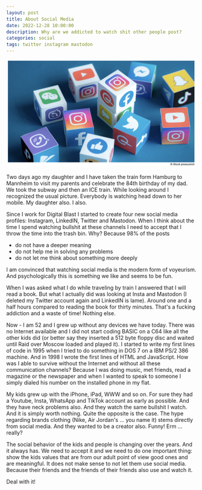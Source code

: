 ```yaml
---
layout: post
title: About Social Media
date: 2022-12-28 10:00:00
description: Why are we addicted to watch shit other people post?
categories: social
tags: twitter instagram mastodon 
---
```


<img src="/assets/images/social-media.png" />

Two days ago my daughter and I have taken the train form Hamburg to Mannheim to visit my parents and celebrate the 84th birthday of my dad. We took the subway and then an ICE train. While looking around I recognized the usual picture. Everybody is watching head down to her mobile. My daughter also. I also. 

Since I work for Digital Blast I started to create four new social media profiles: Instagram, LinkedIN, Twitter and Mastodon. When I think about the time I spend watching bullshit at these channels I need to accept that I throw the time into the trash bin. Why? Because 98% of the posts

* do not have a deeper meaning
* do not help me in solving any problems
* do not let me think about something more deeply

I am convinced that watching social media is the modern form of voyeurism. And psychologically this is something we like and seems to be fun. 

When I was asked what I do while traveling by train I answered that I will read a book. But what I actually did was looking at Insta and Mastodon (I deleted my Twitter account again and LinkedIN is lame). Around one and a half hours compared to reading the book for thirty minutes. That's a fucking addiction and a waste of time! Nothing else. 

Now - I am 52 and I grew up without any devices we have today. There was no Internet available and I did not start coding BASIC on a C64 like all the other kids did (or better say they inserted a 512 byte floppy disc and waited until Raid over Moscow loaded and played it). I started to write my first lines of code in 1995 when I tried to do something in DOS 7 on a IBM PS/2 386 machine. And in 1998 I wrote the first lines of HTML and JavaScript. How was I able to survive without the Internet and without all these communication channels? Because I was doing music, met friends, read a magazine or the newspaper and when I wanted to speak to someone I simply dialed his number on the installed phone in my flat. 

My kids grew up with the iPhone, iPad, WWW and so on. For sure they had a Youtube, Insta, WhatsApp and TikTok account as early as possible. And they have neck problems also. And they watch the same bullshit I watch. And it is simply worth nothing. Quite the opposite is the case. The hype regarding brands clothing (Nike, Air Jordan's ... you name it) stems directly from social media. And they wanted to be a creator also. Funny! Erm ... really?

The social behavior of the kids and people is changing over the years. And it always has. We need to accept it and we need to do one important thing: show the kids values that are from our adult point of view good ones and are meaningful. It does not make sense to not let them use social media. Because their friends and the friends of their friends also use and watch it. 

Deal with it!
